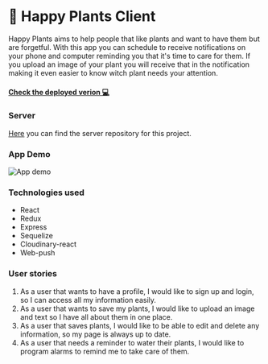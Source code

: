 # 🌱 Happy Plants Client

Happy Plants aims to help people that like plants and want to have them but are forgetful. With this app you can schedule to receive notifications on your phone and computer reminding you that it's time to care for them. If you upload an image of your plant you will receive that in the notification making it even easier to know witch plant needs your attention. 
#### [Check the deployed verion 💻](https://happyplants.netlify.com/)

### Server
[Here](https://github.com/micsoni/my-plants-health-app-server) you can find the server repository for this project.

### App Demo 
![App demo](./docs/platform.gif)

### Technologies used
 - React
 - Redux
 - Express
 - Sequelize
 - Cloudinary-react
 - Web-push
 
### User stories

1. As a user that wants to have a profile, I would like to sign up and login, so I can access all my information easily.
2. As a user that wants to save my plants, I would like to upload an image and text so I have all about them in one place.
3. As a user that saves plants, I would like to be able to edit and delete any information, so my page is always up to date.
4. As a user that needs a reminder to water their plants, I would like to program alarms to remind me to take care of them.
